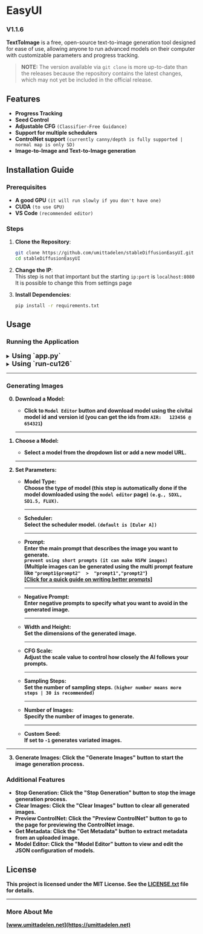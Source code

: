 # EasyUI
### V1.1.6

**TextToImage** is a free, open-source text-to-image generation tool designed for ease of use, allowing anyone to run advanced models on their computer with customizable parameters and progress tracking.

> **NOTE:** The version available via `git clone` is more up-to-date than the releases because the repository contains the latest changes, which may not yet be included in the official release.

## Features

- **Progress Tracking**
- **Seed Control**
- **Adjustable CFG** `(Classifier-Free Guidance)`
- **Support for multiple schedulers**
- **ControlNet support** `(currently canny/depth is fully supported | normal map is only SD)`
- **Image-to-Image and Text-to-Image generation**

## Installation Guide

### Prerequisites

- **A good GPU** `(it will run slowly if you don't have one)`
- **CUDA** `(to use GPU)`
- **VS Code** `(recommended editor)`

### Steps

1. **Clone the Repository**:
   ```bash
   git clone https://github.com/umittadelen/stableDiffusionEasyUI.git
   cd stableDiffusionEasyUI
   ```

2. **Change the IP**:<br>
   This step is not that important but the starting `ip:port` is `localhost:8080`
   <br>It is possible to change this from settings page
3. **Install Dependencies**:
   ```bash
   pip install -r requirements.txt
   ```

## Usage

### Running the Application

<details>
<summary><span style="font-size:large;"><b>Using `app.py`<b></span></summary>

1. **Start the Flask Server**:
   ```bash
   python app.py
   ```
   ---
2. **Access the Application**:<br>
   Open your web browser and navigate to `http://localhost:8080`.

</details>

<details>
<summary><span style="font-size:large;"><b>Using `run-cu126`<b></span></summary>

1. **Run the bat file in terminal**:
   - <span style="font-weight:lighter;"><b>_Windows_</b> and <b>_CUDA 12.6+_</b> is required to run this</span>
   ```bash
   run-cu126
   ```
   ---
2. **Access the Application**:<br>
   Open your web browser and navigate to `http://localhost:8080`.

</details>

---
### Generating Images

0. **Download a Model**:<br>
   - Click to `Model Editor` button and download model using the civitai model id and version id (you can get the ids from `AIR:   123456 @ 654321`)

   ---
1. **Choose a Model**:<br>
   - Select a model from the dropdown list or add a new model URL.
   
   ---
2. **Set Parameters**:
   - **Model Type**:<br>Choose the type of model (this step is automatically done if the model downloaded using the `model editor` page) `(e.g., SDXL, SD1.5, FLUX)`.

      ---
   - **Scheduler**:<br> Select the scheduler model. `(default is [Euler A])`

      ---
   - **Prompt**:<br>Enter the main prompt that describes the image you want to generate.<br>`prevent using short prompts (it can make NSFW images)`<br>(Multiple images can be generated using the multi prompt feature like `"prompt1§prompt2"  >  "prompt1","prompt2"`)
    <br> [[Click for a quick guide on writing better prompts]](https://umittadelen.github.io/better_prompting/)

      ---
   - **Negative Prompt**:<br>Enter negative prompts to specify what you want to avoid in the generated image.

      ---
   - **Width and Height**:<br>Set the dimensions of the generated image.

      ---
   - **CFG Scale**:<br>Adjust the scale value to control how closely the AI follows your prompts.

      ---
   - **Sampling Steps**:<br>Set the number of sampling steps. `(higher number means more steps | 30 is recommended)`

      ---
   - **Number of Images**:<br>Specify the number of images to generate.

      ---
   - **Custom Seed**:<br>If set to `-1` generates variated images.
---
3. **Generate Images**:
   Click the "Generate Images" button to start the image generation process.

### Additional Features

- **Stop Generation**: Click the "Stop Generation" button to stop the image generation process.
- **Clear Images**: Click the "Clear Images" button to clear all generated images.
- **Preview ControlNet**: Click the "Preview ControlNet" button to go to the page for previewing the ControlNet image.
- **Get Metadata**: Click the "Get Metadata" button to extract metadata from an uploaded image.
- **Model Editor**: Click the "Model Editor" button to view and edit the JSON configuration of models.

## License

This project is licensed under the MIT License. See the [LICENSE.txt](https://github.com/umittadelen/easyUI/blob/main/LICENSE.txt) file for details.

---

### More About Me
[www.umittadelen.net](https://umittadelen.net)<br>